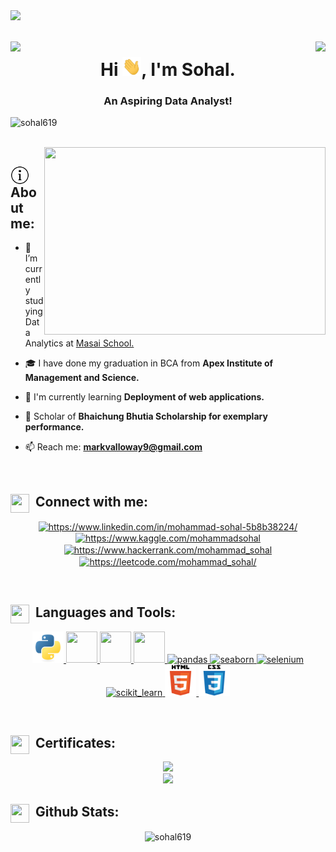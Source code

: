 <a align= "center" href='https://www.linkedin.com/in/mohammad-sohal-5b8b38224/'>
    <img src='https://cerebra-consulting.com/wp-content/uploads/2019/10/Big-Data-Background.jpg'>
</a>

<br>
<br>

<p>
    <img src="https://raw.githubusercontent.com/gist/ManulMax/2d20af60d709805c55fd784ca7cba4b9/raw/bcfeac7604f674ace63623106eb8bb8471d844a6/github.gif" widht="100"         height="100" align='left'>
    <img src="https://raw.githubusercontent.com/gist/ManulMax/2d20af60d709805c55fd784ca7cba4b9/raw/bcfeac7604f674ace63623106eb8bb8471d844a6/github.gif" widht="100"         height="100" align='right'>
</p>

<h1 align="center">Hi <img src='https://raw.githubusercontent.com/ABSphreak/ABSphreak/master/gifs/Hi.gif' width=30 height=30>, I'm Sohal.</h1>
<h3 align="center">An Aspiring Data Analyst!</h3>

<p align="left"> 
    <img src="https://komarev.com/ghpvc/?username=sohal619&label=Profile%20views&color=0e75b6&style=flat" alt="sohal619" /> 
</p>

<br>

<img src='https://i.pinimg.com/originals/fc/71/63/fc71635c7f1b09ed30413f59bb749582.gif' align='right' width=450 height=300>

<h2 align="left">
    <img src="info.gif" width=30 height=30 align='left' style="padding-right: 10px;">
    About me:
</h2>

- 🔭 I’m currently studying Data Analytics at [Masai School.](https://www.masai.school/referral/vrlzbcp)

- 🎓 I have done my graduation in BCA from **Apex Institute of Management and Science.**

- 🌱 I'm currently learning **Deployment of web applications.**

- 🧾 Scholar of **Bhaichung Bhutia Scholarship for exemplary performance.**

- 📫 Reach me: **markvalloway9@gmail.com**

<br>

<h2 align="left">
    <img src="http://drive.google.com/uc?export=view&id=1DPFPiV_kulWobupK3HR8X2UY-muk7Bg8" width=30 height=30 align='left' style="padding-right: 10px;">
    Connect with me:
</h2>

<p align="center">
    <a href="https://www.linkedin.com/in/mohammad-sohal-5b8b38224/" target="blank">
        <img align="center" src="https://raw.githubusercontent.com/rahuldkjain/github-profile-readme-generator/master/src/images/icons/Social/linked-in-alt.svg"                alt="https://www.linkedin.com/in/mohammad-sohal-5b8b38224/" height="40" width="40" />
    </a>
    <a href="https://www.kaggle.com/mohammadsohal" target="blank">
        <img align="center" src="https://raw.githubusercontent.com/rahuldkjain/github-profile-readme-generator/master/src/images/icons/Social/kaggle.svg"                        alt="https://www.kaggle.com/mohammadsohal" height="40" width="40" />
    </a>
    <a href="https://www.hackerrank.com/mohammad_sohal" target="blank">
        <img align="center" src="https://raw.githubusercontent.com/rahuldkjain/github-profile-readme-generator/master/src/images/icons/Social/hackerrank.svg"                    alt="https://www.hackerrank.com/mohammad_sohal" height="40" width="40" />
    </a>
    <a href="https://leetcode.com/mohammad_sohal/" target="blank">
        <img align="center" src="https://cdn.iconscout.com/icon/free/png-256/leetcode-3521542-2944960.png" alt="https://leetcode.com/mohammad_sohal/" height="40"                width="40" />
    </a>
</p>

<br>

<h2><img src="http://drive.google.com/uc?export=view&id=1-uq_xhX3IslUyLeEMPXdc_SQReGgJAet" width=30 height=30 align='left' style="padding-right: 10px;">Languages and Tools:</h2>
<p align="center"> 
    <a href="https://www.python.org" target="_blank" rel="noreferrer"> 
        <img src="https://raw.githubusercontent.com/devicons/devicon/master/icons/python/python-original.svg" alt="python" width="50" height="50"/> 
    </a>
    <a href='https://www.microsoft.com/en-us/sql-server'>
        <img src="https://img.icons8.com/color/48/null/microsoft-sql-server.png" width="50" height="50" />
    </a>
    <a href='https://www.microsoft.com/en/microsoft-365/excel'>
        <img src="https://img.icons8.com/fluency/48/null/microsoft-excel-2019.png" width="50" height="50" />
    </a>
    <a href='https://www.tableau.com/'>
        <img src="https://img.icons8.com/color/48/null/tableau-software.png" width="50" height="50" />
    </a>
    <a href="https://pandas.pydata.org/" target="_blank" rel="noreferrer"> 
        <img src="https://img.icons8.com/color/144/000000/pandas.png" alt="pandas" width="50" height="50"/> 
    </a>
    <a href="https://seaborn.pydata.org/" target="_blank" rel="noreferrer"> 
        <img src="https://seaborn.pydata.org/_images/logo-mark-lightbg.svg" alt="seaborn" width="50" height="50"/>
    </a>
    <a href="https://www.selenium.dev" target="_blank" rel="noreferrer">
        <img src="https://raw.githubusercontent.com/detain/svg-logos/780f25886640cef088af994181646db2f6b1a3f8/svg/selenium-logo.svg" alt="selenium" width="50" height="50"/>
    </a>
    <a href="https://scikit-learn.org/" target="_blank" rel="noreferrer"> 
        <img src="https://upload.wikimedia.org/wikipedia/commons/0/05/Scikit_learn_logo_small.svg" alt="scikit_learn" width="50" height="50"/>
    </a>
    <a href="https://www.w3.org/html/" target="_blank" rel="noreferrer"> <img src="https://raw.githubusercontent.com/devicons/devicon/master/icons/html5/html5-original-wordmark.svg" alt="html5" width="50" height="50"/> 
    </a> 
    <a href="https://www.w3schools.com/css/" target="_blank" rel="noreferrer"> 
        <img src="https://raw.githubusercontent.com/devicons/devicon/master/icons/css3/css3-original-wordmark.svg" alt="css3" width="50" height="50"/> 
    </a>
</p>
<br>
<h2>
    <img src='http://drive.google.com/uc?export=view&id=1tIfy12RePCezY7aNifBt5dVuDj3xDn95' width=30 height=30 align='left' style="padding-right: 10px;">Certificates:
</h2>
<p align='center'>
    <a href='https://sohal619.github.io/udemy-certificates/'>
        <img src='http://drive.google.com/uc?export=view&id=1AhUp-VnDQT6KJSKfc3wppx49GhZ-iOhy'>
    </a>
    <br>
    <a href='https://sohal619.github.io/linkedin-certificates/'>
        <img src='http://drive.google.com/uc?export=view&id=1kdbcrVzEtoiQm9c3QPcyZXzEolJB9mIR'>
    </a>
</p>

<h2><img src="http://drive.google.com/uc?export=view&id=1VFn-GBJVtXotHh5BbZa2lWAaTBvE3leh" width=30 height=30 align='left' style="padding-right: 10px;">Github Stats:</h2>
<p align="center"><img align="center" src="https://github-readme-streak-stats.herokuapp.com/?user=sohal619&hide_border=false" alt="sohal619" /></p>
